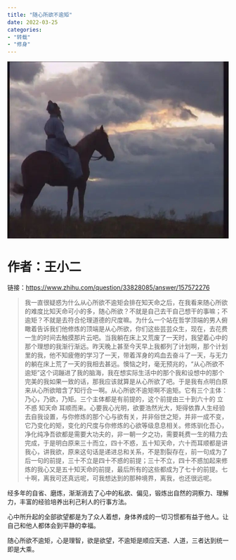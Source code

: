 ```yaml
---
title: "随心所欲不逾矩"
date: 2022-03-25
categories: 
- "转载"
- "修身"
---
```

![](三国望云.jpg)

# 作者：王小二

链接：https://www.zhihu.com/question/33828085/answer/157572276

>我一直很疑惑为什么从心所欲不逾矩会排在知天命之后，在我看来随心所欲的难度比知天命可小的多，随心所欲？不就是自己去干自己想干的事嘛；不逾矩？不就是去符合伦理道德的尺度嘛。为什么一个站在哲学顶端的男人俯瞰着告诉我们他修炼的顶端是从心所欲，你们这些芸芸众生，现在，去花费一生的时间去触摸那片云吧。当我躺在床上又荒废了一天时，我望着心中的那个理想的我渐行渐远。昨天晚上甚至今天早上我都列了计划啊，那个计划里的我，他不知疲倦的学习了一天，带着浑身的鸡血去奋斗了一天，与无力的躺在床上荒了一天的我相去甚远。懊恼之时，毫无预兆的，“从心所欲不逾矩”这个词蹦进了我的脑海，我在想实际生活中的那个我和设想中的那个完美的我如果一致的话，那我应该就算是从心所欲了吧。于是我有点明白原来从心所欲暗含了知行合一啊。从心所欲不逾矩啊不逾矩。它有三个主体：乃心，乃欲，乃矩。三个主体都是有前提的，这个前提由三十到六十的 立 不惑 知天命 耳顺而来。心要我心光明，欲要浩然光大，矩得依靠人生经验去自我设置，与你修炼的那个心与欲有关，并非俗世之矩，并非一成不变，它乃变化的矩，变化的尺度与你修炼的心欲等级息息相关。修炼驯化吾心，净化纯净吾欲都是需要大功夫的，非一朝一夕之功，需要耗费一生的精力去完成，于是明白原来三十而立，四十不惑，五十知天命，六十而耳顺都是讲我心，讲我欲，原来这句话是递进总和关系，不是割裂存在，前一句成为了后一句的前提，三十不立是四十不惑的前提；三十不立，四十不惑加起来修炼的我心又是五十知天命的前提，最后所有的这些都成为了七十的前提。七十啊，离我可还真远呢，可我想达到的那种境界，离我，也还很远呢。

经多年的自省、磨炼，渐渐消去了心中的私欲、偏见，锻炼出自然的洞察力、理解力，丰富的经验培养出利己利人的行事方法。

心中所升起的全部欲望都是为了众人着想，身体养成的一切习惯都有益于他人。让自己和他人都体会到平静的幸福。

随心所欲不逾矩，心是理智，欲是欲望，不逾矩是顺应天道、人道，三者达到统一即是大乘。
